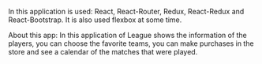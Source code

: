 In this application is used:
React, React-Router, Redux, React-Redux and React-Bootstrap. It is also used flexbox at some time.

About this app:
In this application of League shows the information of the players, you can choose the favorite teams, you can make purchases in the store and see a calendar of the matches that were played.